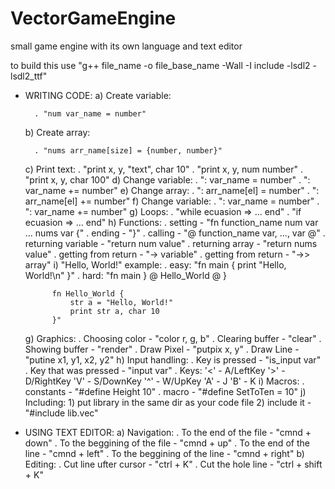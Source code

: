 # VectorGameEngine
small game engine with its own language and text editor

to build this use "g++ file_name -o file_base_name -Wall -I include -lsdl2 -lsdl2_ttf"

- WRITING CODE:
    a) Create variable:
    
        . "num var_name = number"
    b) Create array:
    
        . "nums arr_name[size] = {number, number}"
    c) Print text:
        . "print x, y, "text", char 10"
        . "print x, y, num number"
        . "print x, y, char 100"
    d) Change variable:
        . ": var_name = number"
        . ": var_name += number"
    e) Change array:
        . ": arr_name[el] = number"
        . ": arr_name[el] += number"
    f) Change variable:
        . ": var_name = number"
        . ": var_name += number"
    g) Loops:
        . "while ecuasion => ... end"
        . "if ecuasion => ... end"
    h) Functions:
        . setting - "fn function_name num var ... nums var {"
        . ending - "}"
        . calling - "@ function_name var, ..., var @"
        . returning variable - "return num value"
        . returning array - "return nums value"
        . getting from return - "-> variable"
        . getting from return - "->> array"
    i) "Hello, World!" example:
        . easy:
            "fn main {
                print "Hello, World!\n"
            }"
        . hard:
            "fn main }
                @ Hello_World @
            }

            fn Hello_World {
                str a = "Hello, World!"
                print str a, char 10
            }"
    g) Graphics:
        . Choosing color - "color r, g, b"
        . Clearing buffer - "clear"
        . Showing buffer - "render"
        . Draw Pixel - "putpix x, y"
        . Draw Line - "putine x1, y1, x2, y2"
    h) Input handling:
        . Key is pressed - "is_input var"
        . Key that was pressed - "input var"
        . Keys:
            '<' - A/LeftKey
            '>' - D/RightKey
            'V' - S/DownKey
            '^' - W/UpKey
            'A' - J
            'B' - K
    i) Macros:
        . constants - "#define Height 10"
        . macro - "#define SetToTen = 10"
    j) Including:
        1) put library in the same dir as your code file
        2) include it - "#include lib.vec"

- USING TEXT EDITOR:
	a) Navigation:
		. To the end of the file - "cmnd + down"
		. To the beggining of the file - "cmnd + up"
		. To the end of the line - "cmnd + left"
		. To the beggining of the line - "cmnd + right"
	b) Editing:
		. Cut line ufter cursor - "ctrl + K"
		. Cut the hole line - "ctrl + shift + K"
